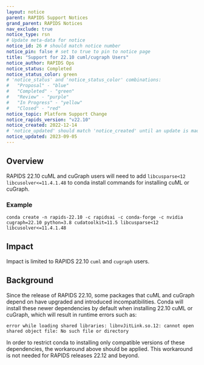 ```yaml
---
layout: notice
parent: RAPIDS Support Notices
grand_parent: RAPIDS Notices
nav_exclude: true
notice_type: rsn
# Update meta-data for notice
notice_id: 26 # should match notice number
notice_pin: false # set to true to pin to notice page
title: "Support for 22.10 cuml/cugraph Users"
notice_author: RAPIDS Ops
notice_status: Completed
notice_status_color: green
# 'notice_status' and 'notice_status_color' combinations:
#   "Proposal" - "blue"
#   "Completed" - "green"
#   "Review" - "purple"
#   "In Progress" - "yellow"
#   "Closed" - "red"
notice_topic: Platform Support Change
notice_rapids_version: "v22.10"
notice_created: 2022-12-14
# 'notice_updated' should match 'notice_created' until an update is made
notice_updated: 2023-09-05
---
```


## Overview

RAPIDS 22.10 cuML and cuGraph users will need to add `libcusparse<12` `libcusolver<=11.4.1.48` to conda install commands for installing cuML or cuGraph.

### Example
```
conda create -n rapids-22.10 -c rapidsai -c conda-forge -c nvidia  cugraph=22.10 python=3.8 cudatoolkit=11.5 libcusparse<12 libcusolver<=11.4.1.48
```

## Impact

Impact is limited to RAPIDS 22.10 `cuml` and `cugraph` users.

## Background

Since the release of RAPIDS 22.10, some packages that cuML and cuGraph depend on have upgraded and introduced incompatibilities. Conda will install these newer dependencies by default when installing 22.10 cuML or cuGraph, which will result in runtime errors such as:

`error while loading shared libraries: libnvJitLink.so.12: cannot open shared object file: No such file or directory`  

In order to restrict conda to installing only compatible versions of these dependencies, the workaround above should be applied.  This workaround is not needed for RAPIDS releases 22.12 and beyond.
